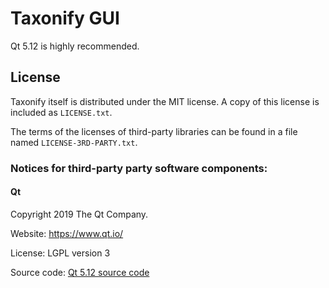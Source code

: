 # Taxonify GUI

Qt 5.12 is highly recommended.

## License

Taxonify itself is distributed under the MIT license. A copy of this license is included as `LICENSE.txt`.

The terms of the licenses of third-party libraries can be found in a file named `LICENSE-3RD-PARTY.txt`.

### Notices for third-party party software components:

#### Qt
Copyright 2019 The Qt Company.

Website: https://www.qt.io/

License: LGPL version 3

Source code: [Qt 5.12 source code](https://archive.softwareheritage.org/browse/origin/https://github.com/qt/qtbase/directory/?branch=refs/heads/5.12)
